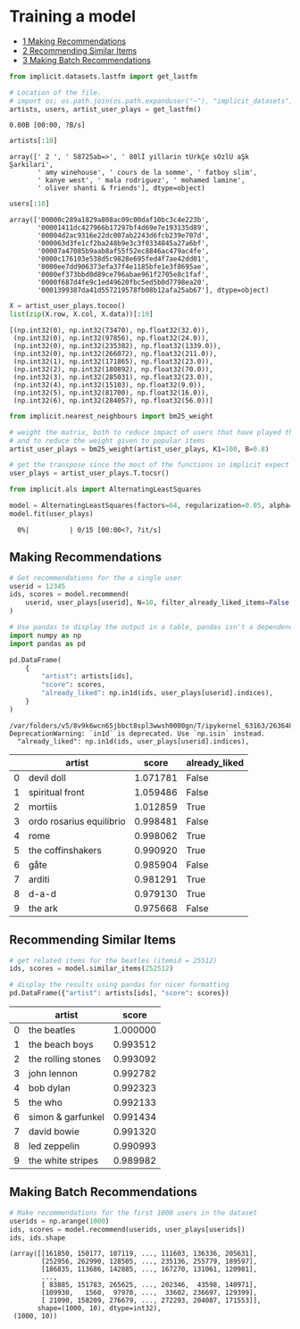 # Training a model


- [<span class="toc-section-number">1</span> Making
  Recommendations](#making-recommendations)
- [<span class="toc-section-number">2</span> Recommending Similar
  Items](#recommending-similar-items)
- [<span class="toc-section-number">3</span> Making Batch
  Recommendations](#making-batch-recommendations)

``` python
from implicit.datasets.lastfm import get_lastfm

# Location of the file.
# import os; os.path.join(os.path.expanduser("~"), "implicit_datasets")
artists, users, artist_user_plays = get_lastfm()
```

    0.00B [00:00, ?B/s]

``` python
artists[:10]
```

    array([' 2 ', ' 58725ab=>', ' 80lİ yillarin tÜrkÇe sÖzlÜ aŞk Şarkilari',
           ' amy winehouse', ' cours de la somme', ' fatboy slim',
           ' kanye west', ' mala rodriguez', ' mohamed lamine',
           ' oliver shanti & friends'], dtype=object)

``` python
users[:10]
```

    array(['00000c289a1829a808ac09c00daf10bc3c4e223b',
           '00001411dc427966b17297bf4d69e7e193135d89',
           '00004d2ac9316e22dc007ab2243d6fcb239e707d',
           '000063d3fe1cf2ba248b9e3c3f0334845a27a6bf',
           '00007a47085b9aab8af55f52ec8846ac479ac4fe',
           '0000c176103e538d5c9828e695fed4f7ae42dd01',
           '0000ee7dd906373efa37f4e1185bfe1e3f8695ae',
           '0000ef373bbd0d89ce796abae961f2705e8c1faf',
           '0000f687d4fe9c1ed49620fbc5ed5b0d7798ea20',
           '0001399387da41d557219578fb08b12afa25ab67'], dtype=object)

``` python
X = artist_user_plays.tocoo()
list(zip(X.row, X.col, X.data))[:10]
```

    [(np.int32(0), np.int32(73470), np.float32(32.0)),
     (np.int32(0), np.int32(97856), np.float32(24.0)),
     (np.int32(0), np.int32(235382), np.float32(1339.0)),
     (np.int32(0), np.int32(266072), np.float32(211.0)),
     (np.int32(1), np.int32(171865), np.float32(23.0)),
     (np.int32(2), np.int32(180892), np.float32(70.0)),
     (np.int32(3), np.int32(285031), np.float32(23.0)),
     (np.int32(4), np.int32(15103), np.float32(9.0)),
     (np.int32(5), np.int32(81700), np.float32(16.0)),
     (np.int32(6), np.int32(284057), np.float32(56.0))]

``` python
from implicit.nearest_neighbours import bm25_weight

# weight the matrix, both to reduce impact of users that have played the same artist thousands of times
# and to reduce the weight given to popular items
artist_user_plays = bm25_weight(artist_user_plays, K1=100, B=0.8)

# get the transpose since the most of the functions in implicit expect (user, item) sparse matrices instead of (item, user)
user_plays = artist_user_plays.T.tocsr()
```

``` python
from implicit.als import AlternatingLeastSquares

model = AlternatingLeastSquares(factors=64, regularization=0.05, alpha=2.0)
model.fit(user_plays)
```

      0%|          | 0/15 [00:00<?, ?it/s]

## Making Recommendations

``` python
# Get recommendations for the a single user
userid = 12345
ids, scores = model.recommend(
    userid, user_plays[userid], N=10, filter_already_liked_items=False
)
```

``` python
# Use pandas to display the output in a table, pandas isn't a dependency of implicit otherwise
import numpy as np
import pandas as pd

pd.DataFrame(
    {
        "artist": artists[ids],
        "score": scores,
        "already_liked": np.in1d(ids, user_plays[userid].indices),
    }
)
```

    /var/folders/v5/8v9k6wcn65jbbct8spl3wwsh0000gn/T/ipykernel_63163/2636481777.py:9: DeprecationWarning: `in1d` is deprecated. Use `np.isin` instead.
      "already_liked": np.in1d(ids, user_plays[userid].indices),

<div>
<style scoped>
    .dataframe tbody tr th:only-of-type {
        vertical-align: middle;
    }
&#10;    .dataframe tbody tr th {
        vertical-align: top;
    }
&#10;    .dataframe thead th {
        text-align: right;
    }
</style>

|     | artist                   | score    | already_liked |
|-----|--------------------------|----------|---------------|
| 0   | devil doll               | 1.071781 | False         |
| 1   | spiritual front          | 1.059486 | False         |
| 2   | mortiis                  | 1.012859 | True          |
| 3   | ordo rosarius equilibrio | 0.998481 | False         |
| 4   | rome                     | 0.998062 | True          |
| 5   | the coffinshakers        | 0.990920 | True          |
| 6   | gåte                     | 0.985904 | False         |
| 7   | arditi                   | 0.981291 | True          |
| 8   | d-a-d                    | 0.979130 | True          |
| 9   | the ark                  | 0.975668 | False         |

</div>

## Recommending Similar Items

``` python
# get related items for the beatles (itemid = 25512)
ids, scores = model.similar_items(252512)

# display the results using pandas for nicer formatting
pd.DataFrame({"artist": artists[ids], "score": scores})
```

<div>
<style scoped>
    .dataframe tbody tr th:only-of-type {
        vertical-align: middle;
    }
&#10;    .dataframe tbody tr th {
        vertical-align: top;
    }
&#10;    .dataframe thead th {
        text-align: right;
    }
</style>

|     | artist             | score    |
|-----|--------------------|----------|
| 0   | the beatles        | 1.000000 |
| 1   | the beach boys     | 0.993512 |
| 2   | the rolling stones | 0.993092 |
| 3   | john lennon        | 0.992782 |
| 4   | bob dylan          | 0.992323 |
| 5   | the who            | 0.992133 |
| 6   | simon & garfunkel  | 0.991434 |
| 7   | david bowie        | 0.991320 |
| 8   | led zeppelin       | 0.990993 |
| 9   | the white stripes  | 0.989982 |

</div>

## Making Batch Recommendations

``` python
# Make recommendations for the first 1000 users in the dataset
userids = np.arange(1000)
ids, scores = model.recommend(userids, user_plays[userids])
ids, ids.shape
```

    (array([[161850, 150177, 107119, ..., 111603, 136336, 205631],
            [252956, 262990, 128505, ..., 235136, 255779, 189597],
            [186835, 113686, 142885, ..., 167270, 131061, 120981],
            ...,
            [ 83885, 151783, 265625, ..., 202346,  43598, 140971],
            [109930,   1560,  97970, ...,  33602, 236697, 129399],
            [ 21090, 158209, 276679, ..., 272293, 204087, 171553]],
           shape=(1000, 10), dtype=int32),
     (1000, 10))
